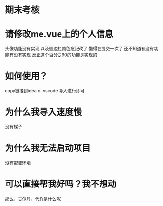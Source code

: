 # 期末考核

# 请修改me.vue上的个人信息 

头像功能没有实现 以及侧边栏颜色忘记改了 
懒得在提交一次了 
还不知道有没有功能有没有实现 
反正这个百分之90的功能是实现的

# 如何使用？
copy链接到idea or vscode 
导入进行即可 

# 为什么我导入速度慢
没有梯子

# 为什么我无法启动项目
没有配置环境 

# 可以直接帮我好吗？我不想动

那么，古尔丹，代价是什么呢

